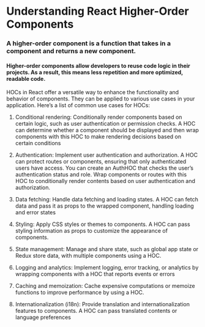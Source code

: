 # Understanding React Higher-Order Components

### A higher-order component is a function that takes in a component and returns a new component.

#### Higher-order components allow developers to reuse code logic in their projects. As a result, this means less repetition and more optimized, readable code.


HOCs in React offer a versatile way to enhance the functionality and behavior of components. They can be applied to various use cases in your application. Here’s a list of common use cases for HOCs:

1. Conditional rendering: Conditionally render components based on certain logic, such as user authentication or permission checks. A HOC can determine whether a component should be displayed and then wrap components with this HOC to make rendering decisions based on certain conditions

2. Authentication: Implement user authentication and authorization. A HOC can protect routes or components, ensuring that only authenticated users have access. You can create an AuthHOC that checks the user’s authentication status and role. Wrap components or routes with this HOC to conditionally render contents based on user authentication and authorization.

3. Data fetching: Handle data fetching and loading states. A HOC can fetch data and pass it as props to the wrapped component, handling loading and error states

4. Styling: Apply CSS styles or themes to components. A HOC can pass styling information as props to customize the appearance of components.

5. State management: Manage and share state, such as global app state or Redux store data, with multiple components using a HOC.

6. Logging and analytics: Implement logging, error tracking, or analytics by wrapping components with a HOC that reports events or errors

7. Caching and memoization: Cache expensive computations or memoize functions to improve performance by using a HOC.

8. Internationalization (i18n): Provide translation and internationalization features to components. A HOC can pass translated contents or language preferences
